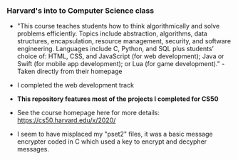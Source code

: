 ### Harvard's into to Computer Science class
- "This course teaches students how to think algorithmically and solve problems efficiently. Topics include abstraction, algorithms, data structures, encapsulation, resource management, security, and software engineering. Languages include C, Python, and SQL plus students’ choice of: HTML, CSS, and JavaScript (for web development); Java or Swift (for mobile app development); or Lua (for game development)." -Taken directly from their homepage
- I completed the web development track
- **This repository features most of the projects I completed for CS50**
- See the course homepage here for more details: https://cs50.harvard.edu/x/2020/

- I seem to have misplaced my "pset2" files, it was a basic message encrypter coded in C which used a key to encrypt and decypher messages.
